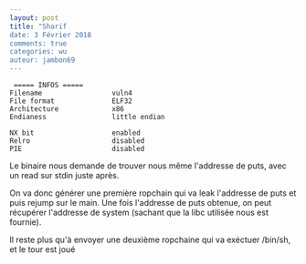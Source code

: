 ```yaml
---
layout: post
title: "Sharif
date: 3 Février 2018
comments: true
categories: wu
auteur: jambon69
---
```

```
 ===== INFOS ===== 
Filename                 vuln4
File format              ELF32
Architecture             x86
Endianess                little endian

NX bit                   enabled
Relro                    disabled
PIE                      disabled

```

Le binaire nous demande de trouver nous même l'addresse de puts, avec un read sur stdin juste après.

On va donc générer une première ropchain qui va leak l'addresse de puts et puis rejump sur le main.
Une fois l'addresse de puts obtenue, on peut récupérer l'addresse de system (sachant que la libc utilisée nous est fournie).

Il reste plus qu'à envoyer une deuxième ropchaine qui va exéctuer /bin/sh, et le tour est joué
